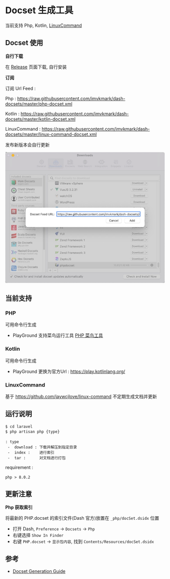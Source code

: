 # Docset 生成工具

当前支持 Php, Kotlin, [LinuxCommand](https://github.com/jaywcjlove/linux-command)

## Docset 使用

**自行下载**

在 [Release](./releases) 页面下载, 自行安装

**订阅**

订阅 Url Feed :

Php : https://raw.githubusercontent.com/imvkmark/dash-docsets/master/php-docset.xml

Kotlin : https://raw.githubusercontent.com/imvkmark/dash-docsets/master/kotlin-docset.xml

LinuxCommand : https://raw.githubusercontent.com/imvkmark/dash-docsets/master/linux-command-docset.xml

发布新版本会自行更新

![](./_php/feed.png)


## 当前支持

### PHP

可用命令行生成

- PlayGround 支持菜鸟运行工具 [PHP 菜鸟工具](https://c.runoob.com/compile/1/)

### Kotlin

可用命令行生成

- PlayGround 更换为官方Url : https://play.kotlinlang.org/

### LinuxCommand

基于 https://github.com/jaywcjlove/linux-command 不定期生成文档并更新

## 运行说明

```
$ cd laravel
$ php artisan php {type}

: type
 -  download : 下载并解压到指定目录
 -  index :    进行索引
 -  tar :      对文档进行打包
```

requirement :

```
php > 8.0.2
```

## 更新注意

**Php 获取索引**

将最新的 PHP.docset 的索引文件(Dash 官方)放置在 `_php/docSet.dsidx` 位置

- 打开 Dash, `Preference` -> `Docsets` -> `Php`
- 右键选择 `Show In Finder`
- 右键 `PHP.docset` -> `显示包内容`, 找到 `Contents/Resources/docSet.dsidx`

## 参考

- [Docset Generation Guide](https://kapeli.com/docsets)

